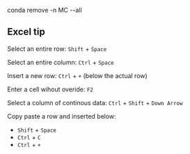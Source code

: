 conda remove -n MC --all

## Excel tip

Select an entire row: ``Shift`` + ``Space``

Select an entire column: ``Ctrl`` + ``Space``

Insert a new row: ``Ctrl`` + ``+`` (below the actual row)

Enter a cell wihout overide: ``F2``

Select a column of continous data: ``Ctrl`` + ``Shift`` + ``Down Arrow`` 

Copy paste a row and inserted below: 
- ``Shift`` + ``Space``
- ``Ctrl`` + ``C``
- ``Ctrl`` + ``+``